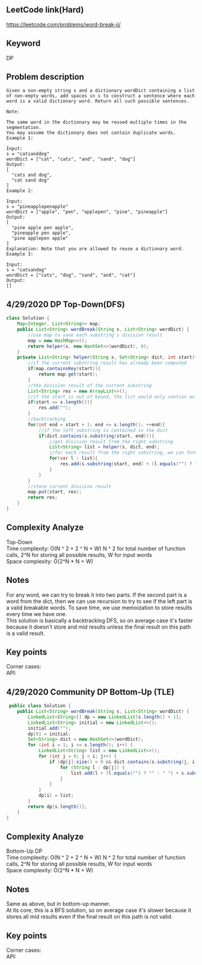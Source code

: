 ## LeetCode link(Hard)
https://leetcode.com/problems/word-break-ii/

## Keyword
DP

## Problem description
```
Given a non-empty string s and a dictionary wordDict containing a list of non-empty words, add spaces in s to construct a sentence where each word is a valid dictionary word. Return all such possible sentences.

Note:

The same word in the dictionary may be reused multiple times in the segmentation.
You may assume the dictionary does not contain duplicate words.
Example 1:

Input:
s = "catsanddog"
wordDict = ["cat", "cats", "and", "sand", "dog"]
Output:
[
  "cats and dog",
  "cat sand dog"
]
Example 2:

Input:
s = "pineapplepenapple"
wordDict = ["apple", "pen", "applepen", "pine", "pineapple"]
Output:
[
  "pine apple pen apple",
  "pineapple pen apple",
  "pine applepen apple"
]
Explanation: Note that you are allowed to reuse a dictionary word.
Example 3:

Input:
s = "catsandog"
wordDict = ["cats", "dog", "sand", "and", "cat"]
Output:
[]
```

## 4/29/2020 DP Top-Down(DFS)

```java
class Solution {
    Map<Integer, List<String>> map;
    public List<String> wordBreak(String s, List<String> wordDict) {
        //use map to save each substring's division result
        map = new HashMap<>();
        return helper(s, new HashSet<>(wordDict), 0);
    }
    private List<String> helper(String s, Set<String> dict, int start){
        //if the current substring result has already been computed
        if(map.containsKey(start)){
            return map.get(start);
        }
        //the division result of the current substring
        List<String> res = new ArrayList<>();
        //if the start is out of bound, the list would only contian an empty string
        if(start == s.length()){
            res.add("");
        }
        //backtracking
        for(int end = start + 1; end <= s.length(); ++end){
            //if the left substring is contained in the dict
            if(dict.contains(s.substring(start, end))){
                //get division result from the right substring
                List<String> list = helper(s, dict, end);
                //for each result from the right substring, we can form a new result for the current substring
                for(var l : list){
                    res.add(s.substring(start, end) + (l.equals("") ? "" : " " + l));
                }
            }
        }
        //store current division result
        map.put(start, res);
        return res;
    }
}
```

## Complexity Analyze
Top-Down\
Time complexity: O(N ^ 2 + 2 ^ N + W) N ^ 2 for total number of function calls, 2^N for storing all possible results, W for input words\
Space complexity: O(2^N * N +  W)

## Notes
For any word, we can try to break it into two parts. If the second part is a word from the dict, then we can use recursion to try to see if the left part is a valid breakable words. To save time, we use memoization to store results every time we have one.\
This solution is basically a backtracking DFS, so on average case it's faster because it doesn't store and mid results unless the final result on this path is a valid result.

## Key points
Corner cases: \
API:

## 4/29/2020 Community DP Bottom-Up (TLE)

```java
 public class Solution {
    public List<String> wordBreak(String s, List<String> wordDict) {
        LinkedList<String>[] dp = new LinkedList[s.length() + 1];
        LinkedList<String> initial = new LinkedList<>();
        initial.add("");
        dp[0] = initial;
        Set<String> dict = new HashSet<>(wordDict);
        for (int i = 1; i <= s.length(); i++) {
            LinkedList<String> list = new LinkedList<>();
            for (int j = 0; j < i; j++) {
                if (dp[j].size() > 0 && dict.contains(s.substring(j, i))) {
                    for (String l : dp[j]) {
                        list.add(l + (l.equals("") ? "" : " ") + s.substring(j, i));
                    }
                }
            }
            dp[i] = list;
        }
        return dp[s.length()];
    }
}
```

## Complexity Analyze
Bottom-Up DP\
Time complexity: O(N ^ 2 + 2 ^ N + W) N ^ 2 for total number of function calls, 2^N for storing all possible results, W for input words\
Space complexity: O(2^N * N +  W)

## Notes
Same as above, but in bottom-up manner.\
At its core, this is a BFS solution, so on average case it's slower because it stores all mid results even if the final result on this path is not valid.

## Key points
Corner cases: \
API:


